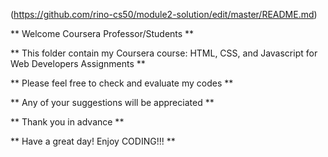 (https://github.com/rino-cs50/module2-solution/edit/master/README.md)

** Welcome Coursera Professor/Students **

** This folder contain my Coursera course: HTML, CSS, and Javascript for Web Developers Assignments **

** Please feel free to check and evaluate my codes **

** Any of your suggestions will be appreciated **

** Thank you in advance **

** Have a great day! Enjoy CODING!!! **

